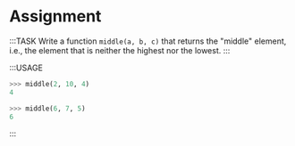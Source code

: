 # Assignment

:::TASK
Write a function `middle(a, b, c)` that returns the "middle" element, i.e., the element that is neither the highest nor the lowest.
:::

:::USAGE

```python
>>> middle(2, 10, 4)
4

>>> middle(6, 7, 5)
6
```

:::
